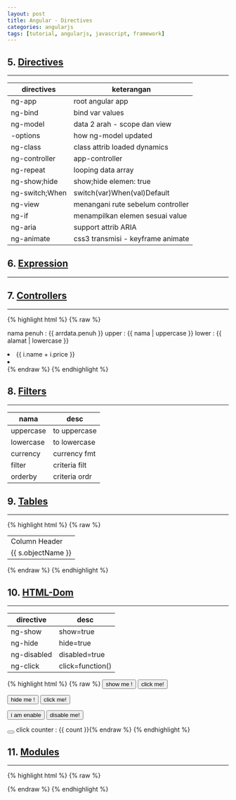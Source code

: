 ```yaml
---
layout: post
title: Angular - Directives
categories: angularjs
tags: [tutorial, angularjs, javascript, framework]
---
```


## 5. [Directives](#directives) ##
---

| directives     | keterangan                        |
|----------------|-----------------------------------|
| ng-app         | root angular app                  |
| ng-bind        | bind var values                   |
| ng-model       | data 2 arah - scope dan view      |
| -options       | how ng-model updated              |
| ng-class       | class attrib loaded dynamics      |
| ng-controller  | app-controller                    |
| ng-repeat      | looping data array                |
| ng-show;hide   | show;hide elemen: true            |
| ng-switch;When | switch(var)When(val)Default       |
| ng-view        | menangani rute sebelum controller |
| ng-if          | menampilkan elemen sesuai value   |
| ng-aria        | support attrib ARIA               |
| ng-animate     | css3 transmisi - keyframe animate |


## 6. [Expression](#Expression) ##
---

## 7. [Controllers](#Controllers) ##
---

{% highlight html %}
{% raw %}
<script>
function contoh($scope){
	$scope.arrdata = {
		depan = 'nama depan',
		belakang = 'nama belakang',
		penuh = function(){
			var contohObj;
			contohObj = $scope.arrdata;
			return contohObj.depan + " " + contohObj.belakang;
		}
	};
}
</script>
<!-- comment here -->
nama penuh : {{ arrdata.penuh }}
upper : {{ nama | uppercase }}
lower : {{ alamat | lowercase }}
<li ng-repeat="i in items | filter:modelName">
	{{ i.name + i.price }}
</li>
<li ng-repeat="i in items | orderBy:price:reverse"></li>{% endraw %}
{% endhighlight %}

## 8. [Filters](#Filters) ##
---

| nama | desc |
|------|------|
| uppercase | to uppercase |
| lowercase | to lowercase |
| currency  | currency fmt |
| filter    | criteria filt|
| orderby   | criteria ordr|



## 9. [Tables](#Tables) ##
---

{% highlight html %}
{% raw %}<table>
	<tr>
		<td> Column Header </td>
	</tr>
	<tr ng-repeat="s in array.subjects">
		<td> {{ s.objectName }} </td>
	</tr>
</table>{% endraw %}
{% endhighlight %}



## 10. [HTML-Dom](#HTML-Dom) ##
---

| directive   | desc            |
|-------------|-----------------|
| ng-show     | show=true       |
| ng-hide     | hide=true       |
| ng-disabled | disabled=true   |
| ng-click    | click=function()|


{% highlight html %}
{% raw %}<!-- show button -->
<button ng-model="showme">show me !</button>
<button ng-show="showme"> click me!</button>
<!-- hide button -->
<button ng-model="hideme">hide me !</button>
<button ng-hide="hideme"> click me!</button>
<!-- disabled button -->
<button type="button" ng-model="disableme">   i am enable</button>
<button type="button" ng-disabled="disableme">disable me!</button>
<!-- click button -->
<button type="button" ng-click="{{ count = count + 1 }}"></button>
click counter : {{ count }}{% endraw %}
{% endhighlight %}

## 11. [Modules](#Modules) ##
---

{% highlight html %}
{% raw %}<script>
var moduleApp = angular.module('namaModule', []);
moduleApp.controller('namaController', function($scope){<!-- comment here -->});
</script>
<!-- comment here -->
<div ng-app="namaModule" ng-controller="namaController"></div>{% endraw %}
{% endhighlight %}


